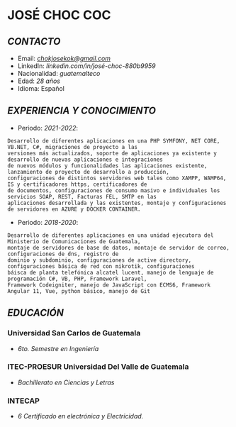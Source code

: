 # **JOSÉ CHOC COC**
## *CONTACTO*
+ Email: *chokjosekok@gmail.com*
+ LinkedIn: *linkedin.com/in/josé-choc-880b9959*
+ Nacionalidad: *guatemalteco*
+ Edad: *28 años*
+ Idioma: Español
## *EXPERIENCIA Y CONOCIMIENTO*
+ Periodo: *2021-2022*:
 ~~~
 Desarrollo de diferentes aplicaciones en una PHP SYMFONY, NET CORE, VB.NET, C#, migraciones de proyecto a las
 versiones más actualizados, soporte de aplicaciones ya existente y desarrollo de nuevas aplicaciones e integraciones
 de nuevos módulos y funcionalidades las aplicaciones existente, lanzamiento de proyecto de desarrollo a producción,
 configuraciones de distintos servidores web tales como XAMPP, WAMP64, IS y certificadores https, certificadores de 
 de documentos, configuraciones de consumo masivo e individuales los servicios SOAP, REST, Facturas FEL, SMTP en las
 aplicaciones desarrollada y las existentes, montaje y configuraciones de servidores en AZURE y DOCKER CONTAINER.
 ~~~
 + Periodo: *2018-2020*: 
 ~~~
 Desarrollo de diferentes aplicaciones en una unidad ejecutora del Ministerio de Comunicaciones de Guatemala,
 montaje de servidores de base de datos, montaje de servidor de correo, configuraciones de dns, registro de 
 dominio y subdominio, configuraciones de active directory, configuraciones básica de red con mikrotik, configuraciones 
 báisca de planta telefónica alcatel lucent, manejo de lenguaje de programación C#, VB, PHP, Framework Laravel, 
 Framework Codeigniter, manejo de JavaScript con ECMS6, Framework Angular 11, Vue, python básico, manejo de Git
  ~~~
## *EDUCACIÓN*
### Universidad San Carlos de Guatemala
+ *6to. Semestre en Ingeniería*
### ITEC-PROESUR Universidad Del Valle de Guatemala
+ *Bachillerato en Ciencias y Letras*
### INTECAP
+ *6 Certificado en electrónica y Electricidad.*
